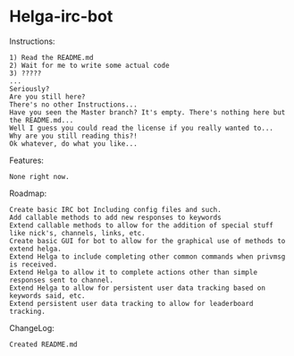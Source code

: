 # Helga-irc-bot

Instructions:

	1) Read the README.md
	2) Wait for me to write some actual code
	3) ?????
	...
	Seriously?
	Are you still here?
	There's no other Instructions...
	Have you seen the Master branch? It's empty. There's nothing here but the README.md...
	Well I guess you could read the license if you really wanted to...
	Why are you still reading this?!
	Ok whatever, do what you like...

Features:

	None right now.

Roadmap:

	Create basic IRC bot Including config files and such.
	Add callable methods to add new responses to keywords
	Extend callable methods to allow for the addition of special stuff like nick's, channels, links, etc.
	Create basic GUI for bot to allow for the graphical use of methods to extend helga.
	Extend Helga to include completing other common commands when privmsg is received.
	Extend Helga to allow it to complete actions other than simple responses sent to channel.
	Extend Helga to allow for persistent user data tracking based on keywords said, etc.
	Extend persistent user data tracking to allow for leaderboard tracking.

ChangeLog:

	Created README.md
